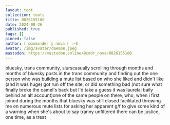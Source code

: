 ```yaml
---
layout: toot
collection: toots
title: 0826155100
date: 2024-08-26
published: true
tags: []
pinned: false
author: ⸸ commander ░ nova ⸸ :~$
avatar: /img/avatar/daemon.jpeg
mastodon: https://mastodon.online/@cmdr_nova/0826155100
---
```


bluesky, trans community, slurscasually scrolling through months and months of bluesky posts in the trans community and finding out the one person who was building a mute list based on who she liked and didn't like (and it was huge) got run off the site, or did something bad (not sure what finally broke the camel's back but I'd take a guess it was laurelai baily behind an alt account)one of the same people on there, who, when i first joined during the months that bluesky was still closed facilitated throwing me on numerous mute lists for asking her apparent g/f to give some kind of a warning when she's about to say tranny unfiltered there can be justice, one time, as a treat
